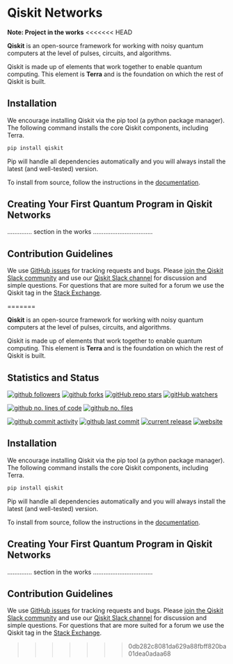 # Qiskit Networks

**Note: Project in the works**
<<<<<<< HEAD

**Qiskit** is an open-source framework for working with noisy quantum computers at the level of pulses, circuits, and algorithms.

Qiskit is made up of elements that work together to enable quantum computing. This element is **Terra** and is the foundation on which the rest of Qiskit is built.

## Installation

We encourage installing Qiskit via the pip tool (a python package manager). The following command installs the core Qiskit components, including Terra.

```bash
pip install qiskit
```

Pip will handle all dependencies automatically and you will always install the latest (and well-tested) version.

To install from source, follow the instructions in the [documentation](https://qiskit.org/documentation/contributing_to_qiskit.html#install-install-from-source-label).

## Creating Your First Quantum Program in Qiskit Networks

.............. section in  the works ..................................

## Contribution Guidelines

We use [GitHub issues](https://github.com/mgg39/qiskit-networks/issues) for tracking requests and bugs. Please
[join the Qiskit Slack community](https://ibm.co/joinqiskitslack)
and use our [Qiskit Slack channel](https://qiskit.slack.com) for discussion and simple questions.
For questions that are more suited for a forum we use the Qiskit tag in the [Stack Exchange](https://quantumcomputing.stackexchange.com/questions/tagged/qiskit).

=======

**Qiskit** is an open-source framework for working with noisy quantum computers at the level of pulses, circuits, and algorithms.

Qiskit is made up of elements that work together to enable quantum computing. This element is **Terra** and is the foundation on which the rest of Qiskit is built.

## Statistics and Status

[![github followers](https://img.shields.io/github/followers/qiskit-networks?style=social)](https://github.com/qiskit-networks)
[![github forks](https://img.shields.io/github/forks/qiskit-networks/qiskit-networks?style=social)](https://github.com/qiskrypt/qiskit-networks/fork)
[![gitHub repo stars](https://img.shields.io/github/stars/qiskit-networks/qiskit-networks?style=social)](https://github.com/qiskit-networks/qiskit-networks/stargazers)
[![gitHub watchers](https://img.shields.io/github/watchers/qiskit-networks/qiskit-networks?style=social)](https://github.com/qiskrypt/qiskit-networks/watchers)

[![github no. lines of code](https://tokei.rs/b1/github/qiskit-networks/qiskit-networks?category=code)](https://github.com/qiskit-networks/qiskit-networks/)
[![github no. files](https://tokei.rs/b1/github/qiskit-networks/qiskit-networks?category=files)](https://github.com/qiskit-networks/qiskit-networks/)

[![github commit activity](https://img.shields.io/github/commit-activity/m/qiskit-networks/qiskit-networks?label=📈%20commit&nbsp;activity)](https://github.com/qiskit-networks)
[![github last commit](https://img.shields.io/github/last-commit/qiskrypt/qiskrypt?label=📅%20last&nbsp;commit)](https://github.com/qiskit-networks)
[![current release](https://img.shields.io/badge/release-v0.0.1-magenta.svg?label=🏁%20release)](https://github.com/qiskit-networks/qiskit-networks/)
[![website](https://img.shields.io/website?down_color=red&down_message=offline&up_color=green&up_message=online&label=🌐%20website&url=https%3A%2F%qiskit-networks.github.io%2F)](https://qiskit-networks.github.io/)

## Installation

We encourage installing Qiskit via the pip tool (a python package manager). The following command installs the core Qiskit components, including Terra.

```bash
pip install qiskit
```

Pip will handle all dependencies automatically and you will always install the latest (and well-tested) version.

To install from source, follow the instructions in the [documentation](https://qiskit.org/documentation/contributing_to_qiskit.html#install-install-from-source-label).

## Creating Your First Quantum Program in Qiskit Networks

.............. section in  the works ..................................

## Contribution Guidelines

We use [GitHub issues](https://github.com/mgg39/qiskit-networks/issues) for tracking requests and bugs. Please
[join the Qiskit Slack community](https://ibm.co/joinqiskitslack)
and use our [Qiskit Slack channel](https://qiskit.slack.com) for discussion and simple questions.
For questions that are more suited for a forum we use the Qiskit tag in the [Stack Exchange](https://quantumcomputing.stackexchange.com/questions/tagged/qiskit).
>>>>>>> 0db282c8081da629a88fbff820ba01dea0adaa68
